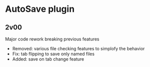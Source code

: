 # AutoSave plugin

## 2v00
Major code rework breaking previous features
- Removed: various file checking features to simplofy the behavior
- Fix: tab flipping to save only named files
- Added: save on tab change feature
